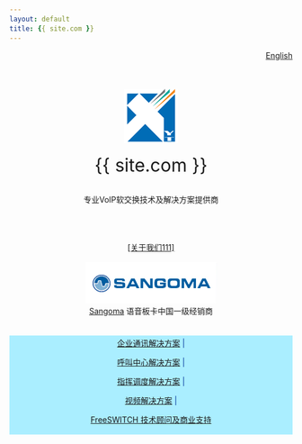 ```yaml
---
layout: default
title: {{ site.com }}
---
```


<div id="topnav" style="float:right">
	<a href="/index_en.html">English</a>
</div>

<br>
<br>
<div align="center">

<br />
<br />

<img src="/images/logo.png" border="0"/>

<br />
<br />
<span style="font-size:32px">{{ site.com }}</span>


<br />
<br />

<span style="font-size:14px">专业VoIP软交换技术及解决方案提供商</span>

<br />
<br />
<br />
<a href="#about" rel="facebox">[关于我们111]</a>
<br />
<br />
<img src="/images/sangoma.png" border="0"/>
<br />
<span style="font-size:14px"><a href="http://sangoma.com/">Sangoma</a> 语音板卡中国一级经销商</span>
<br />
<br />
<br />

<div style="color:#039;font-size:14px;background-color:#AEF;padding:3px">
<a href="#ipt_solutions" rel="facebox">企业通讯解决方案</a> |

<a href="#callcenter_solutions" rel="facebox">呼叫中心解决方案</a> |

<a href="#dispatching_solutions" rel="facebox">指挥调度解决方案</a> |

<a href="#video_solutions" rel="facebox">视频解决方案</a> |

<a href="#freeswitch_solutions" rel="facebox">FreeSWITCH 技术顾问及商业支持</a>
</div>
<br />

</div>

<div id="about" style="font-size:14px;display:none">

北京信悦通科技有限公司成立于 2011 年。 我们提供 VoIP/SIP 软交换相关产品、解决方以及技术支持与咨询。
<br><br>
我们的核心团队分别来自于国内知名呼叫中心厂商、电信运营商以及跨国公司。我们具备国际领先的 VoIP 技术，快速敏捷的开发能力，国际化的公司及项目管理经验，并且在国内外有着非常丰富的行业及项目经验。
<br><br>
我们的目标是，为企业及系统集成商提供一个可靠、开放、功能丰富的综合软交换平台；为软交换技术的应用与普及保驾护航。

<br><br>
联系我们：<input type="text" value="info@x-y-t.com" readonly>
</div>

<div id="freeswitch_solutions" style="font-size:14px;display:none">
<p>
	我们提供中英文的 FreeSWITCH (http://www.freeswitch.org) 开源软交换系统的支持与服务。

</p><p>
	我们有多年 FreeSWITCH 开发与使用经验。我们的工程师活跃于 FreeSWITCH 社区，多年来贡献了大量的的补丁和代码。
</p><p>
	我们提供客户咨询以及商业的技术支持合同，帮助你解决技术难题并维护您的 FreeSWITCH 平台。
</p><p>
	我们与官方 FreeSWITCH Solutions (http://www.freeswitchsolutions.com/) 的合作伙伴，确保客户能得到及时、深入、有力的技术支持。
</p><p>
	联系我们：<input type="text" value="info@x-y-t.com" readonly>
</div>

<div id="dispatching_solutions" style="font-size:14px;display:none">
<p>
	基于IP的应急通信指挥度系统旨在使用新的通信技术，解决国家各级机构或公司各分支机构的统一通信问题，连接信息孤岛，实现信息贯通，提高业务协同能力和信息服务能力，构建上下贯通、左右协同的一体化工作平台。
</p><p>
	在发生突发事件的情况下，指挥员可在一体化工作平台上迅速调度各类专家、工作人员、救援队伍，协调各级、各部门的力量共同处理紧急情况。指挥员可以一键调度相关人员和召开各类会议，发布命令、组织实施。固定电话、手机、常规电台、集群电台、等多种通信手段接受指挥人员的调度，实现无缝通信、高效指挥。
</p><p>
	我们的解决方案通过搭建一体化业务处理平台，融合语音业务、视频业务、数据业务、定位技术、扩音广播、图像业务等各种业务，并可以通过光缆、无线、卫星等各种传输手段保证业务可达。
</p><p>
	我们通过强大的软交换平台，单台提供数百方的电话会议，数千方的多播能力。通过集成调度台，除实现正常的企业通信功能外，还可以实现调度相关的点呼、选呼、组呼、广播、呼叫保持、呼叫转接、强插、强拆、多方会议等功能。系统通过强大的算法和精确地控制保证高优先级业务优先得到解决。
</p><p>
	除此之外，系统还提供强大、方便的API和SDK。集成商可以通过API和SDK实现所有的控制功能。
</p><p>
	联系我们：<input type="text" value="info@x-y-t.com" readonly>
</p>
</div>

<div id="callcenter_solutions" style="font-size:14px;display:none;">
<p>
	OLA软交换平台是一个运营商级的软交换平台。它具有呼叫呼叫中心的全部功能。它可以直接与符合SIP协议标准的设备对接，也可以通过SIP网关设备或相应的语音板卡与TDM语音设备的协同工作。
</p><p>
特点：
<ul>
	<li>- 基于Linux操作系统，运行稳定可靠</li>
	<li>- 基于多线程的高性能内核引擎，可以满足不同规模企业和呼叫中心的应用需求</li>
	<li>- 丰富的功能和高度的可扩展性可以很好的满足不同企业对于语音应用的需求</li>
	<li>- 丰富的媒体编码支持，开放的标准协议，使其具备良好的兼容性</li>
	<li>- 支持灵活的安装部署方案，仅需一台服务器即可提供全部的功能，满足中小规模用户的，也可通过多台服务器分散部署的方式满足大规模企业的应用需求。</li>
	<li>- 高可靠性，OLA可以提供多种备份和集群解决方案，满足企业对于高可靠性的要求。</li>
</ul>
</p><p>
	OLA软交换平台提供新一代的HTTP API, Websocket API及 Linux/WindowsSDK 便于系统集成，同时支持奈科（Nexus）CTI中件件。
</p>
联系我们：<input type="text" value="info@x-y-t.com" readonly>
</div>

<div id="ipt_solutions" style="font-size:14px;display:none">
<p>
	基于 VoIP 的企业通信解决方案可以方便、快捷地连结您的各分支机构。在享受低成本的企业通信的同时给您带来异想不到的新功能和新体验。
</p><p>
	通过 OLA 软交换平台，我们支持标准的 SIP 协议及开放的通信标准。系统运行稳定可靠，通过积木式叠加及分布式组网可以提供极佳的通信能力。
<p>
	联系我们：<input type="text" value="info@x-y-t.com" readonly>
</div>

<div id="video_solutions" style="font-size:14px;display:none">
<p>
	OLA 软交换平台内置 RTMP Video 支持，从网页上直接与SIP客户端视频聊天不再困难。
</p><p>
	我们深知，解决RTMP与SIP通信已经有无数的开源解决方案，但是，它们是使用了几种甚至十几种软件搭起来的。而我们的解决方案，只需要一台 OLA 软交换设备!
</p></p>
	除此之外，我们也可以通过RTSP与各种视频源对接，配合我们的硬件设备，可以实现H263、H264、MPEG4等各种编码转换、缩放、字幕、画中画等，使您的视频通信随心所欲。
<p>
	联系我们：<input type="text" value="info@x-y-t.com" readonly>
</div>
